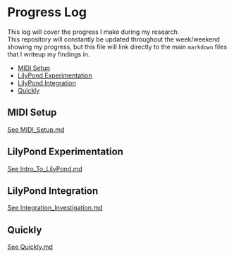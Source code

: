 # Progress Log <!-- omit in toc -->

This log will cover the progress I make during my research.  
This repository will constantly be updated throughout the week/weekend showing my progress, but this file will link directly to the main `markdown` files that I writeup my findings in.

* [MIDI Setup](#midi-setup)
* [LilyPond Experimentation](#lilypond-experimentation)
* [LilyPond Integration](#lilypond-integration)
* [Quickly](#quickly)

## MIDI Setup

[See MIDI_Setup.md](0-MIDI_Testing/MIDI_Setup.md)

## LilyPond Experimentation

[See Intro_To_LilyPond.md](1-LilyPond/Intro_To_LilyPond.md)

## LilyPond Integration

[See Integration_Investigation.md](2-Integrating_Python/Integration_Investigation.md)

## Quickly

[See Quickly.md](3-Python_LilyPond/Quickly.md)
